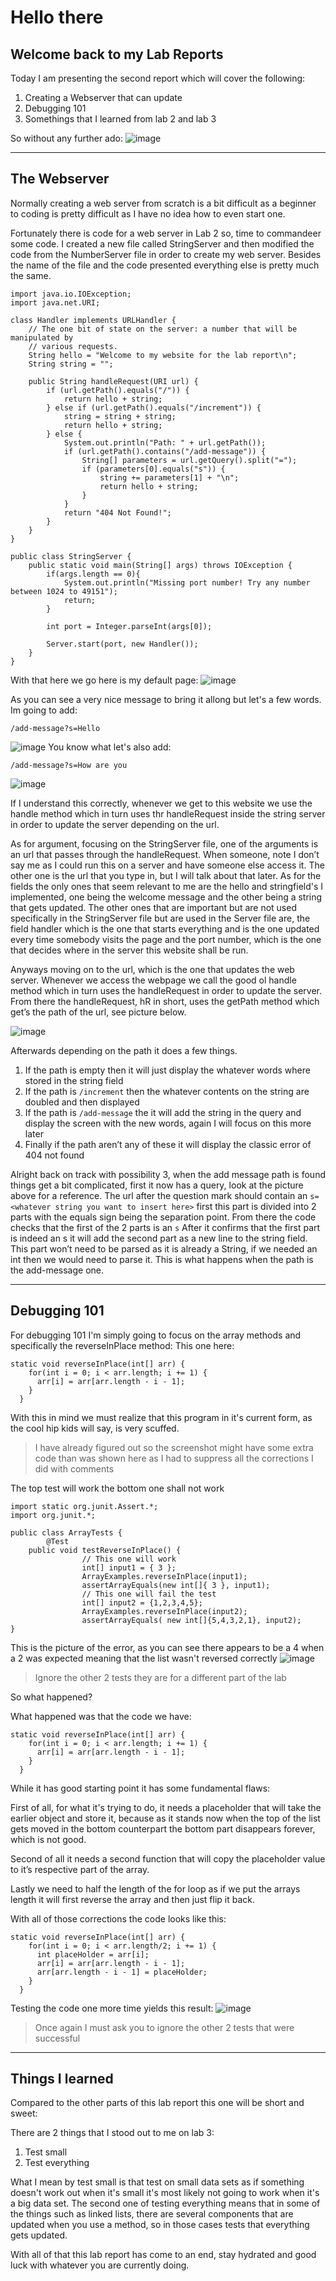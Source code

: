 # Hello there
## Welcome back to my Lab Reports 

Today I am presenting the second report which will cover the following:
1. Creating a Webserver that can update
2. Debugging 101
3. Somethings that I learned from lab 2 and lab 3

So without any further ado:
![image](https://pbs.twimg.com/media/Frl-nVoWcAI6lPF.jpg)

---
## The Webserver
Normally creating a web server from scratch is a bit difficult as a beginner to coding is pretty difficult as I have no idea how to even start one.

Fortunately there is code for a web server in Lab 2 so, time to commandeer some code.
I created a new file called StringServer and then modified the code from the NumberServer file in order to create my web server. Besides the name of the file and the code presented everything else is pretty much the same.

```
import java.io.IOException;
import java.net.URI;

class Handler implements URLHandler {
    // The one bit of state on the server: a number that will be manipulated by
    // various requests.
    String hello = "Welcome to my website for the lab report\n";
    String string = "";

    public String handleRequest(URI url) {
        if (url.getPath().equals("/")) {
            return hello + string;
        } else if (url.getPath().equals("/increment")) {
            string = string + string;
            return hello + string;
        } else {
            System.out.println("Path: " + url.getPath());
            if (url.getPath().contains("/add-message")) {
                String[] parameters = url.getQuery().split("=");
                if (parameters[0].equals("s")) {
                    string += parameters[1] + "\n";
                    return hello + string;
                }
            }
            return "404 Not Found!";
        }
    }
}

public class StringServer {
    public static void main(String[] args) throws IOException {
        if(args.length == 0){
            System.out.println("Missing port number! Try any number between 1024 to 49151");
            return;
        }

        int port = Integer.parseInt(args[0]);

        Server.start(port, new Handler());
    }
}
```
With that here we go here is my default page:
![image](https://user-images.githubusercontent.com/56609916/233745834-a51ff56f-ba67-4fa8-a612-87f9d20519de.png)

As you can see a very nice message to bring it allong but let's a few words.
Im going to add:
```
/add-message?s=Hello
```
![image](https://user-images.githubusercontent.com/56609916/233746151-01821313-ee85-4e2c-830e-a56d9604d0d3.png)
You know what let's also add:
```
/add-message?s=How are you
```
![image](https://user-images.githubusercontent.com/56609916/233746584-7d900c20-eb9d-460f-8218-9d06d7dd7cce.png)

If I understand this correctly, whenever we get to this website we use the handle method which in turn uses thr handleRequest inside the string server in order to update the server depending on the url.

As for argument, focusing on the StringServer file, one of the arguments is an url that passes through the handleRequest. When someone, note I don’t say me as I could run this on a server and have someone else access it. The other one is the url that you type in, but I will talk about that later. As for the fields the only ones that seem relevant to me are the hello and stringfield's I implemented, one being the welcome message and the other being a string that gets updated. The other ones that are important but are not used specifically in the StringServer file but are used in the Server file are, the field handler which is the one that starts everything and is the one updated every time somebody visits the page and the port number, which is the one that decides where in the server this website shall be run.

Anyways moving on to the url, which is the one that updates the web server. Whenever we access the webpage we call the good ol handle method which in turn uses the handleRequest in order to update the server. From there the handleRequest, hR in short, uses the getPath method which get’s the path of the url, see picture below.

![image](https://user-images.githubusercontent.com/56609916/236732766-64e00864-3ebf-4c53-90a0-b07d062adcc7.png)

Afterwards depending on the path it does a few things. 

1. If the path is empty then it will just display the whatever words where stored in the string field
2. If the path is ```/increment``` then the whatever contents on the string are doubled and then displayed 
3. If the path is ```/add-message``` the it will add the string in the query and display the screen with the new words, again I will focus on this more later
4. Finally if the path aren’t any of these it will display the classic error of 404 not found

Alright back on track with possibility 3, when the add message path is found things get a bit complicated, first it now has a query, look at the picture above for a reference. The url after the question mark should contain an ```s=<whatever string you want to insert here>``` first this part is divided into 2 parts with the equals sign being the separation point. From there the code checks that the first of the 2 parts is an ```s``` After it confirms that the first part is indeed an s it will add the second part as a new line to the string field. This part won’t need to be parsed as it is already a String, if we needed an int then we would need to parse it. This is what happens when the path is the add-message one.  

---
## Debugging 101

For debugging 101 I'm simply going to focus on the array methods and specifically the reverseInPlace method:
This one here:
```
static void reverseInPlace(int[] arr) {
    for(int i = 0; i < arr.length; i += 1) {
      arr[i] = arr[arr.length - i - 1];
    }
  }
```
With this in mind we must realize that this program in it's current form, as the cool hip kids will say, is very scuffed. 
> I have already figured out so the screenshot might have some extra code than was shown here as I had to suppress all the corrections I did with comments

The top test will work the bottom one shall not work
```
import static org.junit.Assert.*;
import org.junit.*;

public class ArrayTests {
        @Test 
	public void testReverseInPlace() {
                // This one will work
                int[] input1 = { 3 };
                ArrayExamples.reverseInPlace(input1);
                assertArrayEquals(new int[]{ 3 }, input1);
                // This one will fail the test
                int[] input2 = {1,2,3,4,5};
                ArrayExamples.reverseInPlace(input2);
                assertArrayEquals( new int[]{5,4,3,2,1}, input2);
}
```
This is the picture of the error, as you can see there appears to be a 4 when a 2 was expected meaning that the list wasn't reversed correctly
![image](https://user-images.githubusercontent.com/56609916/233751700-1e0e1ac5-e813-42e4-a2c7-b9049c225349.png)
> Ignore the other 2 tests they are for a different part of the lab

So what happened?

What happened was that the code we have:
```
static void reverseInPlace(int[] arr) {
    for(int i = 0; i < arr.length; i += 1) {
      arr[i] = arr[arr.length - i - 1];
    }
  }
```

While it has good starting point it has some fundamental flaws:

First of all, for what it's trying to do, it needs a placeholder that will take the earlier object and store it, because as it stands now when the top of the list gets moved in the bottom counterpart the bottom part disappears forever, which is not good.

Second of all it needs a second function that will copy the placeholder value to it’s respective part of the array.

Lastly we need to half the length of the for loop as if we put the arrays length it will first reverse the array and then just flip it back.

With all of those corrections the code looks like this:
```
static void reverseInPlace(int[] arr) {
    for(int i = 0; i < arr.length/2; i += 1) {
      int placeHolder = arr[i];
      arr[i] = arr[arr.length - i - 1];
      arr[arr.length - i - 1] = placeHolder;
    }
  }
```
Testing the code one more time yields this result:
![image](https://user-images.githubusercontent.com/56609916/233812032-88be8a5b-1dbb-46c1-b979-91a56bd63c17.png)

> Once again I must ask you to ignore the other 2 tests that were successful

---
## Things I learned

Compared to the other parts of this lab report this one will be short and sweet:

There are 2 things that I stood out to me on lab 3:
1. Test small
2. Test everything

What I mean by test small is that test on small data sets as if something doesn't work out when it's small it's most likely not going to work when it's a big data set.
The second one of testing everything means that in some of the things such as linked lists, there are several components that are updated when you use a method, so in those cases tests that everything gets updated. 

With all of that this lab report has come to an end, stay hydrated and good luck with whatever you are currently doing.
